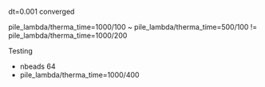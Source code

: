 dt=0.001 converged

pile_lambda/therma_time=1000/100 ~ pile_lambda/therma_time=500/100 != pile_lambda/therma_time=1000/200

Testing
- nbeads 64
- pile_lambda/therma_time=1000/400

